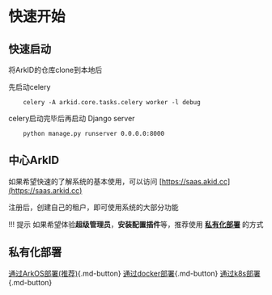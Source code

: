 # 快速开始

## 快速启动

将ArkID的仓库clone到本地后

先启动celery
```
    celery -A arkid.core.tasks.celery worker -l debug
```
celery启动完毕后再启动 Django server
```
    python manage.py runserver 0.0.0.0:8000
```

## 中心ArkID
如果希望快速的了解系统的基本使用，可以访问 [https://saas.akid.cc](https://saas.arkid.cc)

注册后，创建自己的租户，即可使用系统的大部分功能

!!! 提示
    如果希望体验**超级管理员**，**安装配置插件**等，推荐使用 **[私有化部署](#私有化部署)** 的方式

## 私有化部署

[通过ArkOS部署(推荐)](./%20私有化部署/通过ArkOS部署/){.md-button}
[通过docker部署](./%20私有化部署/通过docker部署/){.md-button}
[通过k8s部署](./%20私有化部署/通过k8s部署/){.md-button}